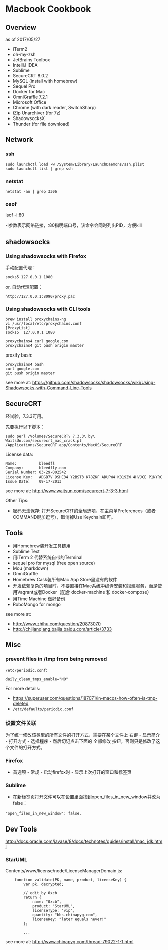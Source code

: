 # Macbook Cookbook

## Overview

as of 2017/05/27
* iTerm2
* oh-my-zsh
* JetBrains Toolbox
* IntelliJ IDEA
* Sublime
* SecureCRT 8.0.2
* MySQL (install with homebrew)
* Sequel Pro
* Docker for Mac
* OmniGraffle 7.2.1
* Microsoft Office
* Chrome (with dark reader, SwitchSharp)
* iZip Unarchiver (for 7z)
* ShadowsocksX
* Thunder (for file download)


## Network

### ssh

```
sudo launchctl load -w /System/Library/LaunchDaemons/ssh.plist
sudo launchctl list | grep ssh
```

### netstat
```
netstat -an | grep 3306
```

### osof
lsof -i:80

-i参数表示网络链接，:80指明端口号，该命令会同时列出PID，方便kill

## shadowsocks

### Using shadowsocks with Firefox
手动配置代理：

```
socks5 127.0.0.1 1080
```


or, 自动代理配置：

```
http://127.0.0.1:8090/proxy.pac
```

### Using shadowsocks with CLI tools
```
brew install proxychains-ng
vi /usr/local/etc/proxychains.conf
[ProxyList]
socks5  127.0.0.1 1080
```

```
proxychains4 curl google.com
proxychains4 git push origin master
```

proxify bash:

```
proxychains4 bash
curl google.com
git push origin master
```

see more at: https://github.com/shadowsocks/shadowsocks/wiki/Using-Shadowsocks-with-Command-Line-Tools

## SecureCRT
经试验，7.3.3可用。

先要执行以下脚本：

```
sudo perl /Volumes/SecureCRT\ 7.3.3\ by\ WaitsUn.com/securecrt_mac_crack.pl /Applications/SecureCRT.app/Contents/MacOS/SecureCRT
```

License data:

```
Name:          bleedfl
Company:       bleedfly.com
Serial Number: 03-29-002542
License Key:   ADGB7V 9SHE34 Y2BST3 K78ZKF ADUPW4 K819ZW 4HVJCE P1NYRC
Issue Date:    09-17-2013
```

see more at: http://www.waitsun.com/securecrt-7-3-3.html

Other Tips:

* 密码无法保存: 打开SecureCRT的全局选项，在主菜单Preferences（或者COMMAND键加逗号），取消掉Use Keychain即可。

## Tools

* 用Homebrew装开发工具链用
* Sublime Text
* 用iTerm 2 代替系统自带的Terminal
* sequel pro for mysql (free open source)
* Mou (markdown)
* OmniGraffle
* Homebrew Cask装所有Mac App Store里没有的软件
* 开发依赖复杂的项目时，不要直接在Mac系统中编译安装和搭建服务，而是使用Vagrant或者Docker（配合 docker-machine 和 docker-compose）
* 用Time Machine 做好备份
* RoboMongo for mongo

see more at: 

* http://www.zhihu.com/question/20873070
* http://chijianqiang.baijia.baidu.com/article/3733

## Misc

### prevent files in /tmp from being removed

`/etc/periodic.conf`:

```
daily_clean_tmps_enable="NO"
```

For more details:

* https://superuser.com/questions/187071/in-macos-how-often-is-tmp-deleted
* `/etc/defaults/periodic.conf`

### 设置文件关联
为了统一修改该类型的所有文件的打开方式，需要在某个文件上 右键 - 显示简介 - 打开方式 - 选择程序 - 然后切记点击下面的 全部修改 按钮，否则只是修改了这个文件的打开方式。

### Firefox

* 首选项 - 常规 - 启动firefox时 - 显示上次打开的窗口和标签页

### Sublime

* 在新标签页打开文件可以在设置里面找到open_files_in_new_window并改为false：
```
"open_files_in_new_window": false，
```

## Dev Tools
http://docs.oracle.com/javase/8/docs/technotes/guides/install/mac_jdk.html

### StarUML
Contents/www/license/node/LicenseManagerDomain.js:

```
    function validate(PK, name, product, licenseKey) {
        var pk, decrypted;

        // edit by 0xcb
        return {
            name: "0xcb",
            product: "StarUML",
            licenseType: "vip",
            quantity: "bbs.chinapyg.com",
            licenseKey: "later equals never!"
        };

        ...
```

see more at: http://www.chinapyg.com/thread-79022-1-1.html


